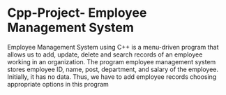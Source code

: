 # Cpp-Project- Employee Management System

Employee Management System using C++ is a menu-driven program that allows us to add, update, delete and search records of an employee working in an organization. The program employee management system stores employee ID, name, post, department, and salary of the employee. Initially, it has no data. Thus, we have to add employee records choosing appropriate options in this program
